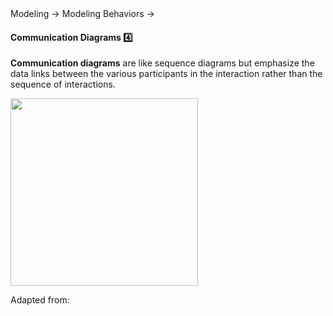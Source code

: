 <link rel="stylesheet" href="{{baseUrl}}/css/textbook.css">

<div class="website-content">

<div id="path">Modeling &rarr; Modeling Behaviors &rarr;</div>

<div id="title">

#### Communication Diagrams :four:

</div>

<div id="body">

**Communication diagrams** are like sequence diagrams but emphasize the data links between the various participants in the interaction rather than the sequence of interactions.

<img src="{{baseUrl}}/modeling/modelingBehaviors/communicationDiagrams/images/diagram.png" height="300" />
<p/>

Adapted from:
<popover id="pop:uml-distilled">
  <div slot="content">
    <include src="../../../common/references.md#uml-distilled" />
  </div>
</popover>

</div>

<div id="extras">
</div>

</div>
